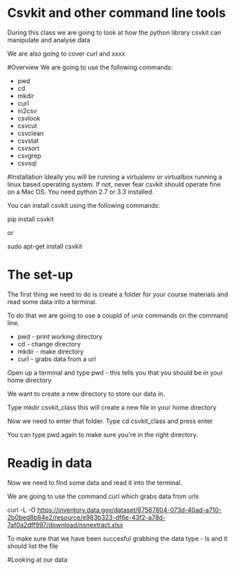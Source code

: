 # Csvkit and other command line tools

During this class we are going to look at how the python library csvkit can manipulate and analyse data

We are also going to cover curl and xxxx

#Overview
We are going to use the following commands:

- pwd
- cd
- mkdir
- curl
- in2csv
- csvlook
- csvcut
- csvclean
- csvstat
- csvsort
- csvgrep
- csvsql

#Installation
Ideally you will be running a virtualenv or virtualbox running a linux based operating system.
If not, never fear csvkit should operate fine on a Mac OS. 
You need python 2.7 or 3.3 installed. 

You can install csvkit using the following commands:

pip install csvkit

or 

sudo apt-get install csvkit

# The set-up

The first thing we need to do is create a folder for your course materials and read some data into a terminal. 

To do that we are going to use a coupld of unix commands on the command line. 

* pwd - print working directory
* cd - change directory
* mkdir - make directory
* curl - grabs data from a url

Open up a terminal and type pwd - this tells you that you should be in your home directory

We want to create a new directory to store our data in. 

Type mkdir csvkit_class this will create a new file in your home directory

Now we need to enter that folder. Type cd csvkit_class and press enter

You can type pwd again to make sure you're in the right directory.

# Readig in data

Now we need to find some data and read it into the terminal. 

We are going to use the command curl which grabs data from urls

curl -L -O https://inventory.data.gov/dataset/67567804-073d-40ad-a710-2b0bed8b84e2/resource/e983b323-df6e-43f2-a78d-7af0a2dff997/download/nsnextract.xlsx

To make sure that we have been succesful grabbing the data type - ls and it should list the file

#Looking at our data




